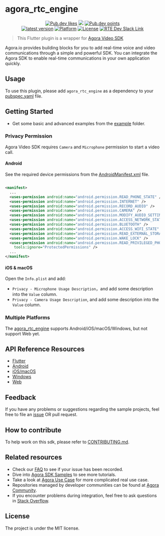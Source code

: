 # agora_rtc_engine

<p align="center">
    <a href="https://pub.dev/packages/agora_rtc_engine"><img src="https://img.shields.io/pub/likes/agora_rtc_engine?logo=dart" alt="Pub.dev likes"/></a>
    <a href="https://pub.dev/packages/agora_rtc_engine" alt="Pub.dev popularity"><img src="https://img.shields.io/pub/popularity/agora_rtc_engine?logo=dart"/></a>
    <a href="https://pub.dev/packages/agora_rtc_engine"><img src="https://img.shields.io/pub/points/agora_rtc_engine?logo=dart" alt="Pub.dev points"/></a><br/>
    <a href="https://pub.dev/packages/agora_rtc_engine"><img src="https://img.shields.io/pub/v/agora_rtc_engine.svg?include_prereleases" alt="latest version"/></a>
    <a href="https://pub.dev/packages/agora_rtc_engine"><img src="https://img.shields.io/badge/Platform-Android%20%7C%20iOS%20%7C%20macOS%20%7C%20Web%20%7C%20Windows-blue?logo=flutter" alt="Platform"/></a>
    <a href="./LICENSE"><img src="https://img.shields.io/github/license/agoraio-community/flutter-uikit?color=lightgray" alt="License"/></a>
    <a href="https://www.agora.io/en/join-slack/">
        <img src="https://img.shields.io/badge/slack-@RTE%20Dev-blue.svg?logo=slack" alt="RTE Dev Slack Link"/>
    </a>
</p>

> This Flutter plugin is a wrapper for [Agora Video SDK](https://docs.agora.io/en/Interactive%20Broadcast/product_live?platform=All%20Platforms)

Agora.io provides building blocks for you to add real-time voice and video communications through a simple and powerful SDK. You can integrate the Agora SDK to enable real-time communications in your own application quickly.

## Usage

To use this plugin, please add `agora_rtc_engine` as a dependency to
your [pubspec.yaml](https://flutter.dev/docs/development/packages-and-plugins/using-packages) file.

## Getting Started

* Get some basic and advanced examples from the [example](example/lib/examples) folder.

### Privacy Permission

Agora Video SDK requires `Camera` and `Microphone` permission to start a video call.

#### Android

See the required device permissions from
the [AndroidManifest.xml](android/src/main/AndroidManifest.xml) file.

```xml

<manifest>
  ...
  <uses-permission android:name="android.permission.READ_PHONE_STATE" />
  <uses-permission android:name="android.permission.INTERNET" />
  <uses-permission android:name="android.permission.RECORD_AUDIO" />
  <uses-permission android:name="android.permission.CAMERA" />
  <uses-permission android:name="android.permission.MODIFY_AUDIO_SETTINGS" />
  <uses-permission android:name="android.permission.ACCESS_NETWORK_STATE" />
  <uses-permission android:name="android.permission.BLUETOOTH" />
  <uses-permission android:name="android.permission.ACCESS_WIFI_STATE" />
  <uses-permission android:name="android.permission.READ_EXTERNAL_STORAGE" />
  <uses-permission android:name="android.permission.WAKE_LOCK" />
  <uses-permission android:name="android.permission.READ_PRIVILEGED_PHONE_STATE"
    tools:ignore="ProtectedPermissions" />
  ...
</manifest>
```

#### iOS & macOS

Open the `Info.plist` and add:

- `Privacy - Microphone Usage Description`，and add some description into the `Value` column.
- `Privacy - Camera Usage Description`, and add some description into the `Value` column.

### Multiple Platforms

The [agora_rtc_engine](https://pub.dev/packages/agora_rtc_engine) supports Android/iOS/macOS/Windows, but not support Web yet.

## API Reference Resources

* [Flutter](https://docs.agora.io/en/video-call-4.x-beta/API%20Reference/flutter_ng/API/rtc_api_overview_ng.html)
* [Android](https://docs-preprod.agora.io/en/video-call-4.x-beta/API%20Reference/java_ng/API/rtc_api_overview_ng.html)
* [iOS/macOS](https://docs-preprod.agora.io/en/video-call-4.x-beta/API%20Reference/mac_ng/API/rtc_api_overview_ng.html)
* [Windows](https://docs-preprod.agora.io/en/video-call-4.x-beta/API%20Reference/windows_ng/API/rtc_api_overview_ng.html)
* [Web](https://docs.agora.io/en/Video/API%20Reference/web_ng/index.html)

## Feedback

If you have any problems or suggestions regarding the sample projects, feel free to file an [issue](https://github.com/AgoraIO-Community/agora_rtc_engine/issues) OR pull request.

## How to contribute

To help work on this sdk, please refer to [CONTRIBUTING.md](https://github.com/AgoraIO/agora_rtc_engine/blob/main/CONTRIBUTING.md).

## Related resources

- Check our [FAQ](https://docs.agora.io/en/faq) to see if your issue has been recorded.
- Dive into [Agora SDK Samples](https://github.com/AgoraIO) to see more tutorials.
- Take a look at [Agora Use Case](https://github.com/AgoraIO-usecase) for more complicated real use case.
- Repositories managed by developer communities can be found at [Agora Community](https://github.com/AgoraIO-Community).
- If you encounter problems during integration, feel free to ask questions in [Stack Overflow](https://stackoverflow.com/questions/tagged/agora.io).

## License

The project is under the MIT license.
